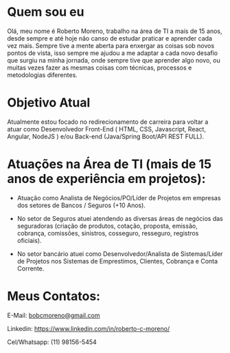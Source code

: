 # Quem sou eu
Olá, meu nome é Roberto Moreno, trabalho na área de TI a mais de 15 anos, desde sempre e até hoje não canso de estudar praticar e aprender cada vez mais.
Sempre tive a mente aberta para enxergar as coisas sob novos pontos de vista, isso sempre me ajudou a me adaptar a cada novo desafio que surgiu na minha jornada, onde sempre tive que aprender algo novo, ou muitas vezes fazer as mesmas coisas com técnicas, processos e metodologias diferentes.

# Objetivo Atual
Atualmente estou focado no redirecionamento de carreira para voltar a atuar como Desenvolvedor Front-End ( HTML, CSS, Javascript, React, Angular, NodeJS ) e/ou Back-end (Java/Spring Boot/API REST FULL).

# Atuações na Área de TI (mais de 15 anos de experiência em projetos):

- Atuação como Analista de Negócios/PO/Líder de Projetos em empresas dos setores de Bancos / Seguros (+10 Anos).

- No setor de Seguros atuei atendendo as diversas áreas de negócios das seguradoras (criação de produtos, cotação, proposta, emissão, cobrança, comissões, sinistros, cosseguro, resseguro, registros oficiais).

- No setor bancário atuei como Desenvolvedor/Analista de Sistemas/Líder de Projetos nos Sistemas de Emprestimos, Clientes, Cobrança e Conta Corrente.

# Meus Contatos:

E-Mail:         bobcmoreno@gmail.com

Linkedin:       https://www.linkedin.com/in/roberto-c-moreno/

Cel/Whatsapp:   (11) 98156-5454
